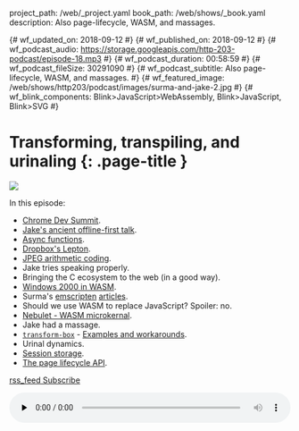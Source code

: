 project_path: /web/_project.yaml
book_path: /web/shows/_book.yaml
description: Also page-lifecycle, WASM, and massages.

{# wf_updated_on: 2018-09-12 #}
{# wf_published_on: 2018-09-12 #}
{# wf_podcast_audio: https://storage.googleapis.com/http-203-podcast/episode-18.mp3 #}
{# wf_podcast_duration: 00:58:59 #}
{# wf_podcast_fileSize: 30291090 #}
{# wf_podcast_subtitle: Also page-lifecycle, WASM, and massages. #}
{# wf_featured_image: /web/shows/http203/podcast/images/surma-and-jake-2.jpg #}
{# wf_blink_components: Blink>JavaScript>WebAssembly, Blink>JavaScript, Blink>SVG #}

# Transforming, transpiling, and urinaling {: .page-title }

<img src="/web/shows/http203/podcast/images/surma-and-jake-2.jpg" class="attempt-right">

In this episode:

* [Chrome Dev Summit](https://developer.chrome.com/devsummit/).
* [Jake's ancient offline-first talk](https://www.youtube.com/watch?v=cmGr0RszHc8).
* [Async functions](/web/fundamentals/primers/async-functions).
* [Dropbox's
  Lepton](https://blogs.dropbox.com/tech/2016/07/lepton-image-compression-saving-22-losslessly-from-images-at-15mbs/).
* [JPEG arithmetic coding](http://www.rw-designer.com/entry/1311).
* Jake tries speaking properly.
* Bringing the C ecosystem to the web (in a good way).
* [Windows 2000 in
  WASM](https://bellard.org/jslinux/vm.html?url=https://bellard.org/jslinux/win2k.cfg&mem=192&graphic=1&w=1024&h=768).
* Surma's [emscripten](/web/updates/2018/03/emscripting-a-c-library)
  [articles](/web/updates/2018/08/embind).
* Should we use WASM to replace JavaScript? Spoiler: no.
* [Nebulet - WASM microkernal](https://github.com/nebulet/nebulet).
* Jake had a massage.
* [`transform-box`](https://developer.mozilla.org/en-US/docs/Web/CSS/transform-box) - [Examples and
  workarounds](https://codepen.io/jaffathecake/full/EeVrMv/).
* Urinal dynamics.
* [Session storage](https://developer.mozilla.org/en-US/docs/Web/API/Window/sessionStorage).
* [The page lifecycle API](/web/updates/2018/07/page-lifecycle-api).

<a href="http://feeds.feedburner.com/Http203Podcast">
  <span class="material-icons">rss_feed</span>
  Subscribe
</a>

<audio style="width: 100%" src="https://storage.googleapis.com/http-203-podcast/episode-18.mp3"
controls preload="none"></audio>
